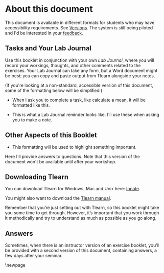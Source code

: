 # About this document

This document is available in different formats for students who may have accessibility requirements. See [Versions](#versions). The system is still being piloted and I'd be interested in your [feedback](mailto:ian.hocking@canterbury.ac.uk).

## Tasks and Your Lab Journal

Use this booklet in conjunction with your own *Lab Journal*, where you will record your workings, thoughts, and other comments related to the exercises. Your Lab Journal can take any form, but a Word document might be best; you can copy and paste output from Tlearn alongside your notes.

(If you're looking at a non-standard, accessible version of this document, some of the formatting below will be simplified.)

<div latex="true" class="task" id="Task"> 

- When I ask you to complete a task, like calculate a mean, it will be formatted like this.

</div>

<div latex="true" class="journal" id="Journal">

- This is what a Lab Journal reminder looks like. I'll use these when asking you to make a note.

</div>

## Other Aspects of this Booklet

<div latex="true" class="highlight" id="Remember">

- This formatting will be used to highlight something important.

</div>

<div latex="true" class="answer" id="Answer"> 

Here I'll provide answers to questions. Note that this version of the document won't be available until after your workshop.

</div>

## Downloading Tlearn

You can download Tlearn for Windows, Mac and Unix here: [Innate](http://crl.ucsd.edu/innate/tlearn.html).

You might also want to download the [Tlearn manual](https://www.dropbox.com/s/c13sfshegq10kyt/TlearnManual.pdf?dl=0).

Remember that you’re just setting out with Tlearn, so this booklet might take you some time to get through. However, it’s important that you work through it methodically and try to understand as much as possible as you go along.

## Answers

Sometimes, when there is an instructor version of an exercise booklet, you'll be provided with a second version of this document, containing answers, a few days after your seminar. 

\newpage

